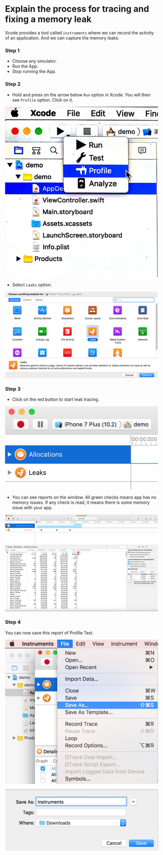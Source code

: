 # Explain the process for tracing and fixing a memory leak

Xcode provides a tool called ```instruments``` where we can record the activity of an application. And we can capture the memory leaks.

### Step 1

- Choose any simulator.
- Run the App.
- Stop running the App.

### Step 2

- Hold and press on the arrow below `Run` option in Xcode. You will then see `Profile` option. Click on it.

![](MemoryLeak1.png)

- Select `Leaks` option.

![](MemoryLeak2.png)

### Step 3

- Click on the red button to start leak tracing.

![](MemoryLeak3.png)

- You can see reports on the window. All green checks means app has no memory issues. If any check is read, it means there is some memory issue with your app.

![](MemoryLeak4.png)

### Step 4

You can now save this report of Profile Test.

![](MemoryLeak5.png)

![](MemoryLeak6.png)